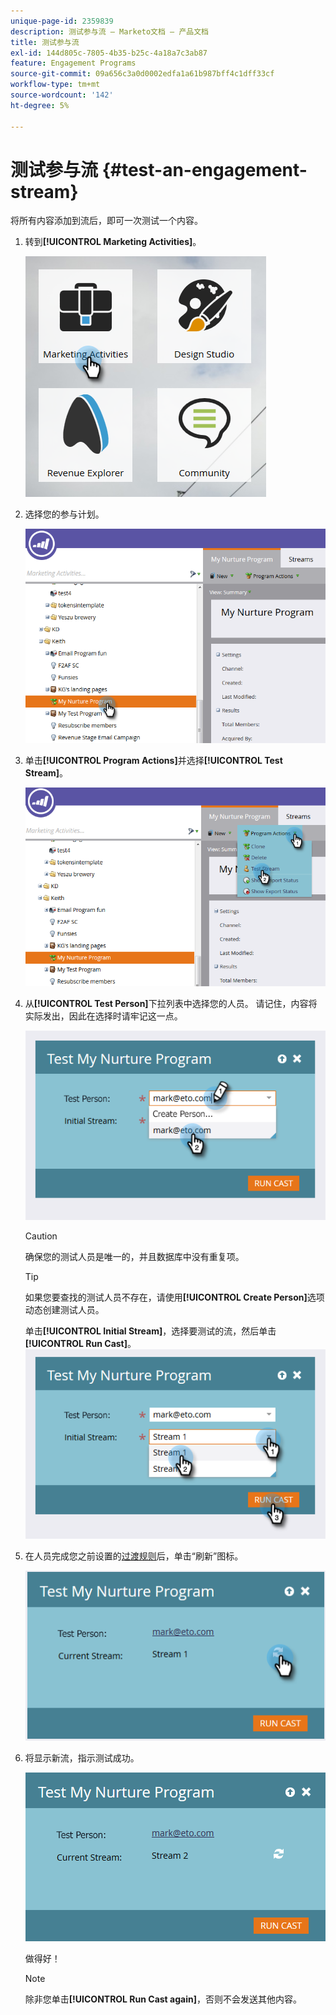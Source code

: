 ```yaml
---
unique-page-id: 2359839
description: 测试参与流 — Marketo文档 — 产品文档
title: 测试参与流
exl-id: 144d805c-7805-4b35-b25c-4a18a7c3ab87
feature: Engagement Programs
source-git-commit: 09a656c3a0d0002edfa1a61b987bff4c1dff33cf
workflow-type: tm+mt
source-wordcount: '142'
ht-degree: 5%

---
```


# 测试参与流 {#test-an-engagement-stream}

将所有内容添加到流后，即可一次测试一个内容。

1. 转到&#x200B;**[!UICONTROL Marketing Activities]**。

   ![](assets/one.png)

1. 选择您的参与计划。

   ![](assets/two.png)

1. 单击&#x200B;**[!UICONTROL Program Actions]**&#x200B;并选择&#x200B;**[!UICONTROL Test Stream]**。

   ![](assets/three.png)

1. 从&#x200B;**[!UICONTROL Test Person]**&#x200B;下拉列表中选择您的人员。 请记住，内容将实际发出，因此在选择时请牢记这一点。

   ![](assets/four-rubix.png)

   >[!CAUTION]
   >
   >确保您的测试人员是唯一的，并且数据库中没有重复项。

   >[!TIP]
   >
   >如果您要查找的测试人员不存在，请使用&#x200B;**[!UICONTROL Create Person]**&#x200B;选项动态创建测试人员。

   单击&#x200B;**[!UICONTROL Initial Stream]**，选择要测试的流，然后单击&#x200B;**[!UICONTROL Run Cast]**。
   ![](assets/five-rubiks.png)

1. 在人员完成您之前设置的[过渡规则](/help/marketo/product-docs/email-marketing/drip-nurturing/engagement-program-streams/transition-people-between-engagement-streams.md)后，单击“刷新”图标。

   ![](assets/six-rubiks.png)

1. 将显示新流，指示测试成功。

   ![](assets/seven-rubiks.png)

   做得好！

   >[!NOTE]
   >
   >除非您单击&#x200B;**[!UICONTROL Run Cast again]**，否则不会发送其他内容。

